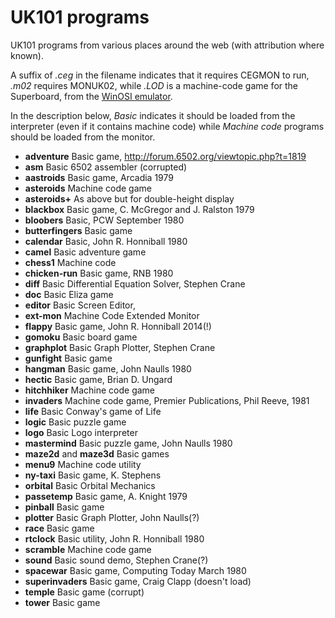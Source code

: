UK101 programs
==============
UK101 programs from various places around the web (with attribution where
known). 

A suffix of _.ceg_ in the filename indicates that it requires CEGMON to run, 
_.m02_ requires MONUK02, while _.LOD_ is a machine-code game for the
Superboard, from the [WinOSI emulator](http://osi.marks-lab.com).

In the description below, _Basic_ indicates it should be loaded from the
interpreter (even if it contains machine code) while _Machine code_ programs
should be loaded from the monitor.

- **adventure** Basic game, http://forum.6502.org/viewtopic.php?t=1819
- **asm** Basic 6502 assembler (corrupted)
- **aastroids** Basic game, Arcadia 1979
- **asteroids** Machine code game 
- **asteroids+** As above but for double-height display
- **blackbox** Basic game, C. McGregor and J. Ralston 1979
- **bloobers** Basic, PCW September 1980
- **butterfingers** Basic game
- **calendar** Basic, John R. Honniball 1980
- **camel** Basic adventure game
- **chess1** Machine code
- **chicken-run** Basic game, RNB 1980
- **diff** Basic Differential Equation Solver, Stephen Crane
- **doc** Basic Eliza game
- **editor** Basic Screen Editor, 
- **ext-mon** Machine Code Extended Monitor
- **flappy** Basic game, John R. Honniball 2014(!)
- **gomoku** Basic board game
- **graphplot** Basic Graph Plotter, Stephen Crane
- **gunfight** Basic game
- **hangman** Basic game, John Naulls 1980
- **hectic** Basic game, Brian D. Ungard
- **hitchhiker** Machine code game
- **invaders** Machine code game, Premier Publications, Phil Reeve, 1981
- **life** Basic Conway's game of Life
- **logic** Basic puzzle game
- **logo** Basic Logo interpreter
- **mastermind** Basic puzzle game, John Naulls 1980
- **maze2d** and **maze3d** Basic games
- **menu9** Machine code utility
- **ny-taxi** Basic game, K. Stephens
- **orbital** Basic Orbital Mechanics
- **passetemp** Basic game, A. Knight 1979
- **pinball** Basic game
- **plotter** Basic Graph Plotter, John Naulls(?)
- **race** Basic game
- **rtclock** Basic utility, John R. Honniball 1980
- **scramble** Machine code game
- **sound** Basic sound demo, Stephen Crane(?)
- **spacewar** Basic game, Computing Today March 1980
- **superinvaders** Basic game, Craig Clapp (doesn't load)
- **temple** Basic game (corrupt)
- **tower** Basic game
